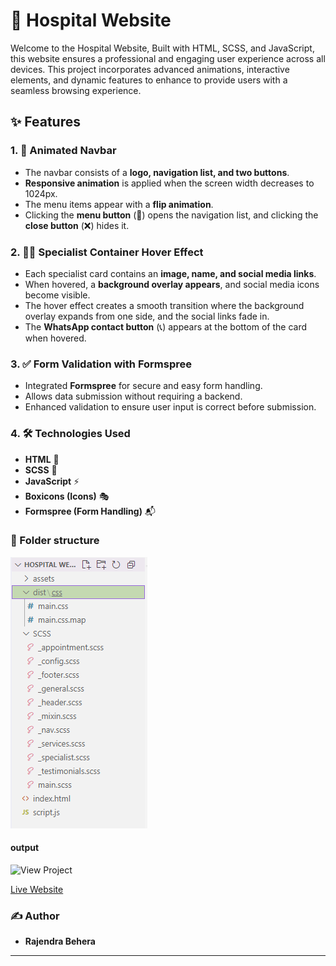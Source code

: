 # 🏥 Hospital Website

Welcome to the Hospital Website, Built with HTML, SCSS, and JavaScript, this website ensures a professional and engaging user experience across all devices. This project incorporates advanced animations, interactive elements, and dynamic features to enhance to provide users with a seamless browsing experience.

## ✨ Features

### 1. 🎨 **Animated Navbar**
- The navbar consists of a **logo, navigation list, and two buttons**.
- **Responsive animation** is applied when the screen width decreases to 1024px.
- The menu items appear with a **flip animation**.
- Clicking the **menu button** (📂) opens the navigation list, and clicking the **close button** (❌) hides it.

### 2. 👨‍⚕️ **Specialist Container Hover Effect**
- Each specialist card contains an **image, name, and social media links**.
- When hovered, a **background overlay appears**, and social media icons become visible.
- The hover effect creates a smooth transition where the background overlay expands from one side, and the social links fade in.
- The **WhatsApp contact button** (📞) appears at the bottom of the card when hovered.

### 3. ✅ **Form Validation with Formspree**
- Integrated **Formspree** for secure and easy form handling.
- Allows data submission without requiring a backend.
- Enhanced validation to ensure user input is correct before submission.

### 4. 🛠 Technologies Used
- **HTML** 📄
- **SCSS** 🎨
- **JavaScript** ⚡
- **Boxicons (Icons)** 🎭
- **Formspree (Form Handling)** 📬

### 🚀 Folder structure
![Folder structure](https://github.com/BRajendra10/SASS/blob/4f9b28b45cca3e13c9653c6fa1b92547cef9b45f/Hospital%20website%20-%20EGATOR/assets/Folder%20structure.png)

#### output
![View Project](https://github.com/BRajendra10/SASS/blob/92c8c44b1279f69368a931865a626f2f25bf3197/Hospital%20website%20-%20EGATOR/assets/Egator%20recording.gif)

[Live Website](https://gregarious-zuccutto-6708a8.netlify.app/)

### ✍️ Author
- **Rajendra Behera**

---
